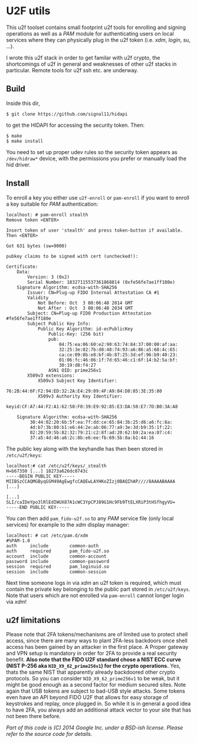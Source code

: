 U2F utils
=========

This u2f toolset contains small footprint u2f tools for enrolling
and signing operations as well as a _PAM_ module for authenticating
users on local services where they can physically plug in the
u2f token (i.e. _xdm_, _login_, _su_, ...).

I wrote this u2f stack in order to get familar with u2f crypto, the
shortcomings of u2f in general and weaknesses of other u2f stacks in
particular. Remote tools for u2f ssh etc. are underway.

Build
-----

Inside this dir,

	$ git clone https://github.com/signal11/hidapi

to get the HIDAPI for accessing the security token. Then:

	$ make
	$ make install

You need to set up proper udev rules so the security token
appears as `/dev/hidraw*` device, with the permissions you prefer
or manually load the hid driver.

Install
-------

To enroll a key you either use `u2f-enroll` or `pam-enroll`
if you want to enroll a key suitable for _PAM_ authentication:

```
localhost: # pam-enroll stealth
Remove token <ENTER>

Insert token of user 'stealth' and press token-button if available. Then <ENTER>

Got 631 bytes (sw=9000)

pubkey claims to be signed with cert (unchecked!):

Certificate:
    Data:
        Version: 3 (0x2)
        Serial Number: 18327115537361868814 (0xfe56fe7ae1ff180e)
    Signature Algorithm: ecdsa-with-SHA256
        Issuer: CN=Plug-up FIDO Internal Attestation CA #1
        Validity
            Not Before: Oct  3 08:06:48 2014 GMT
            Not After : Oct  3 08:06:48 2034 GMT
        Subject: CN=Plug-up FIDO Production Attestation #fe56fe7ae1ff180e
        Subject Public Key Info:
            Public Key Algorithm: id-ecPublicKey
                Public-Key: (256 bit)
                pub: 
                    04:75:ea:06:60:e2:90:63:74:84:37:00:00:af:aa:
                    32:25:3e:82:7b:d8:48:74:93:a6:86:a5:68:4c:65:
                    ca:ce:09:8b:e8:bf:4b:87:25:3d:ef:96:b9:40:23:
                    01:06:fc:46:06:1f:7d:65:46:c1:6f:14:b2:5a:bf:
                    30:19:d8:f4:27
                ASN1 OID: prime256v1
        X509v3 extensions:
            X509v3 Subject Key Identifier: 
                76:2B:44:6F:F2:94:ED:32:2A:E4:29:09:4F:A9:84:D8:85:3E:35:80
            X509v3 Authority Key Identifier: 
                keyid:CF:A7:44:F2:A1:62:50:F0:39:E9:92:85:E3:DA:50:E7:7D:B0:3A:A8

    Signature Algorithm: ecdsa-with-SHA256
         30:44:02:20:6b:5f:ea:7f:dd:ce:65:84:3b:25:d6:a6:fc:8a:
         4d:b7:3b:80:b1:e6:44:2e:ab:06:77:a9:3e:3d:b9:35:1f:22:
         02:20:59:5b:82:32:79:21:c2:8f:ad:20:62:b9:2a:ea:07:c4:
         37:a5:4d:46:a6:2c:8b:e6:ee:fb:69:5b:8a:b1:44:16

```

The public key along with the keyhandle has then been stored in `/etc/u2f/keys`:

```
localhost:# cat /etc/u2f/keys/_stealth
H=b67350 [...] 18273a626dc0743c
-----BEGIN PUBLIC KEY-----
MIIBSzCCAQMGByqGSM49AgEwgfcCAQEwLAYHKoZIzj0BAQIhAP////8AAAABAAAA
[...]

[...]
SLI/caIDeYpo3lRlEdIWUX87A1cWC3YpCPJ89G1Hc9Fb9TtELXRiP3tHSfhgyVU=
-----END PUBLIC KEY-----
```

You can then add `pam_fido-u2f.so` to any _PAM_ service file (only
local services) for example to the _xdm_ display manager:

```
localhost: # cat /etc/pam.d/xdm
#%PAM-1.0
auth     include        common-auth
auth     required       pam_fido-u2f.so
account  include        common-account
password include        common-password
session  required       pam_loginuid.so
session  include        common-session
```

Next time someone logs in via _xdm_ an u2f token is required, which
must contain the private key belonging to the public part
stored in `/etc/u2f/keys`. Note that users which are not enrolled
via `pam-enroll` cannot longer login via _xdm_!


u2f limitations
---------------

Please note that 2FA tokens/mechanisms are of limited use to protect
shell access, since there are many ways to plant 2FA-less backdoors once
shell access has been gained by an attacker in the first place.
A Proper gateway and VPN setup is mandatory in order for 2FA to provide a
real security benefit. __Also note that the FIDO U2F standard chose a
NIST ECC curve (NIST P-256 aka `NID_X9_62_prime256v1`) for the crypto
operations.__ Yes, thats the same NIST that apparently already backdoored other 
crypto protocols. So you can consider `NID_X9_62_prime256v1` to be weak,
but it might be good enough as a second factor for medium secured sites.
Note again that USB tokens are subject to bad-USB style attacks. Some tokens
even have an API beyond FIDO U2F that allows for easy storage of keystrokes
and replay, once plugged in. So while it is in general a good idea to
have 2FA, you always add an additional attack vector to your site that
has not been there before.


_Part of this code is (C) 2014 Google Inc. under a BSD-ish license.
Please refer to the source code for details._



